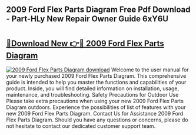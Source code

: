 ## 2009 Ford Flex Parts Diagram Free Pdf Download - Part-HLy New Repair Owner Guide 6xY6U

# <h2><a href="http://dfmzd16.blite.top/?on=2009+Ford+Flex+Parts+Diagram">🔗Download New 👉🔴 2009 Ford Flex Parts Diagram</a></h2>

[![2009 Ford Flex Parts Diagram download](https://i.imgur.com/lujVjoI.png)](http://dfmzd16.blite.top/?on=2009+Ford+Flex+Parts+Diagram)
Welcome to the user manual for your newly purchased 2009 Ford Flex Parts Diagram. This comprehensive guide is intended to help you master the functions and capabilities of your product. Inside, you will find detailed information on installation, usage, maintenance, and troubleshooting. Safety Precautions for Outdoor Use Please take extra precautions when using your new 2009 Ford Flex Parts Diagram outdoors. Experience the possibilities of list of features with your new 2009 Ford Flex Parts Diagram. Contact Us for Assistance 2009 Ford Flex Parts Diagram. Should you have any questions or concerns, please do not hesitate to contact our dedicated customer support team.
